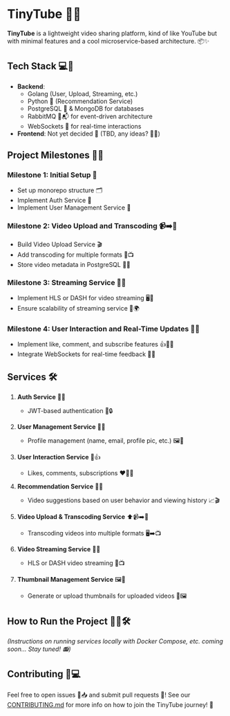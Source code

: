 # TinyTube 🎥🚀

**TinyTube** is a lightweight video sharing platform, kind of like YouTube but with minimal features and a cool microservice-based architecture. 📦✨

## Tech Stack 💻🔧
- **Backend**:
  - Golang (User, Upload, Streaming, etc.)
  - Python 🐍 (Recommendation Service)
  - PostgreSQL 🐘 & MongoDB for databases
  - RabbitMQ 🐰📬 for event-driven architecture
  - WebSockets 🔄 for real-time interactions
- **Frontend**: Not yet decided 🤔 (TBD, any ideas? 🧠💡)

## Project Milestones 🏁📅

### Milestone 1: Initial Setup 🔨
- Set up monorepo structure 🗂️
- Implement Auth Service 🔑
- Implement User Management Service 👤

### Milestone 2: Video Upload and Transcoding 📹➡️📂
- Build Video Upload Service 🎬
- Add transcoding for multiple formats 🔄📺
- Store video metadata in PostgreSQL 📑🐘

### Milestone 3: Streaming Service 📡🎥
- Implement HLS or DASH for video streaming 🖥️💨
- Ensure scalability of streaming service 🚀🌍

### Milestone 4: User Interaction and Real-Time Updates 💬💖
- Implement like, comment, and subscribe features 👍💬🔔
- Integrate WebSockets for real-time feedback 📡🔄

## Services 🛠️

1. **Auth Service** 👥🔐
   - JWT-based authentication 🔑🔒

2. **User Management Service** 👥🔐
   - Profile management (name, email, profile pic, etc.) 🖼️📧

3. **User Interaction Service** 💬👍
   - Likes, comments, subscriptions ❤️💬🔔

4. **Recommendation Service** 🤖🎯
   - Video suggestions based on user behavior and viewing history 📈🎬

5. **Video Upload & Transcoding Service** ⬆️📹➡️📂
   - Transcoding videos into multiple formats 🖥️➡️📺

6. **Video Streaming Service** 📡🎥
   - HLS or DASH video streaming 🔄📺

7. **Thumbnail Management Service** 🖼️📸
   - Generate or upload thumbnails for uploaded videos 📂🖼️

## How to Run the Project 🏃‍♂️🛠️
_(Instructions on running services locally with Docker Compose, etc. coming soon... Stay tuned! 📻)_

## Contributing 🤝💻
Feel free to open issues 🐛📥 and submit pull requests 🚀! See our [CONTRIBUTING.md](CONTRIBUTING.md) for more info on how to join the TinyTube journey! 🎉
